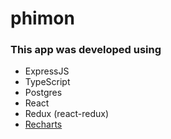 # phimon

### This app was developed using
 - ExpressJS
 - TypeScript
 - Postgres
 - React
 - Redux (react-redux)
 - [Recharts](https://github.com/recharts/recharts)